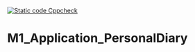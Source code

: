 [![Static code Cppcheck](https://github.com/DineshKalla/M1_Application_PersonalDiary/actions/workflows/cppcheck.yml/badge.svg)](https://github.com/DineshKalla/M1_Application_PersonalDiary/actions/workflows/cppcheck.yml)
# M1_Application_PersonalDiary

